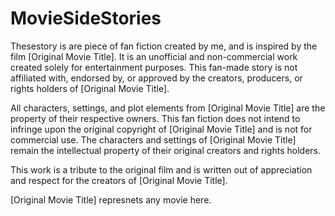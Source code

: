 # MovieSideStories

Thesestory is are piece of fan fiction created by me, and is inspired by the film [Original Movie Title]. It is an unofficial and non-commercial work created solely for entertainment purposes. This fan-made story is not affiliated with, endorsed by, or approved by the creators, producers, or rights holders of [Original Movie Title].

All characters, settings, and plot elements from [Original Movie Title] are the property of their respective owners. This fan fiction does not intend to infringe upon the original copyright of [Original Movie Title] and is not for commercial use. The characters and settings of [Original Movie Title] remain the intellectual property of their original creators and rights holders.

This work is a tribute to the original film and is written out of appreciation and respect for the creators of [Original Movie Title].

[Original Movie Title] represnets any movie here.
